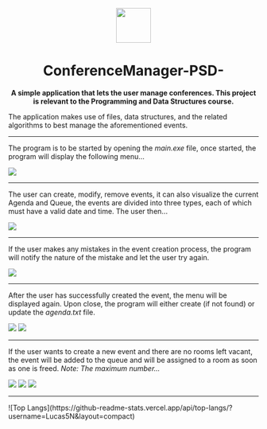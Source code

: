 <p align="center">
  <img src="images/unisa.png" height="70" width="70">
</p>

<h1 align="center">ConferenceManager-PSD-</h1>

<p align="center">
  <strong>A simple application that lets the user manage conferences. This project is relevant to the Programming and Data Structures course.</strong>
</p>

<p>The application makes use of files, data structures, and the related algorithms to best manage the aforementioned events.</p>

<hr>

<p>The program is to be started by opening the <i>main.exe</i> file, once started, the program will display the following menu...</p>
<img src="images/menu.png">

<hr>

<p>The user can create, modify, remove events, it can also visualize the current Agenda and Queue, the events are divided into three types, each of which must have a valid date and time. The user then...</p>
<img src="images/eventCreation.png">

<hr>

<p>If the user makes any mistakes in the event creation process, the program will notify the nature of the mistake and let the user try again.</p>
<img src="images/errorEvidence.png">

<hr>

<p>After the user has successfully created the event, the menu will be displayed again. Upon close, the program will either create (if not found) or update the <i>agenda.txt</i> file.</p>
<img src="images/fullAgenda.png">
<img src="images/fullAgendaOutput.png">

<hr>

<p>If the user wants to create a new event and there are no rooms left vacant, the event will be added to the queue and will be assigned to a room as soon as one is freed. <i>Note: The maximum number...</i></p>
<img src="images/noFreeRooms.png">
<img src="images/QueueOutput.png">
<img src="images/AgendaAndQueue.png">

<hr>
![Top Langs](https://github-readme-stats.vercel.app/api/top-langs/?username=Lucas5N&layout=compact)

